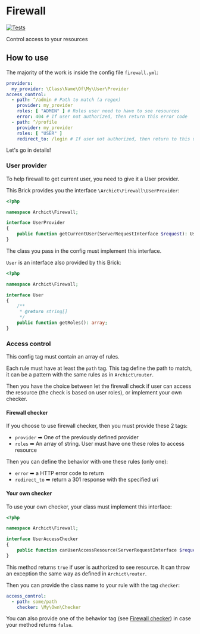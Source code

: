 # Firewall

[![Tests](https://github.com/Archict/firewall/actions/workflows/tests.yml/badge.svg?branch=master)](https://github.com/Archict/firewall/actions/workflows/tests.yml)

Control access to your resources

## How to use

The majority of the work is inside the config file `firewall.yml`:

```yaml
providers:
  my_provider: \Class\Name\Of\My\User\Provider
access_control:
  - path: ^/admin # Path to match (a regex)
    provider: my_provider
    roles: [ "ADMIN" ] # Roles user need to have to see resources
    error: 404 # If user not authorized, then return this error code
  - path: ^/profile
    provider: my_provider
    roles: [ "USER" ]
    redirect_to: /login # If user not authorized, then return to this uri
```

Let's go in details!

### User provider

To help firewall to get current user, you need to give it a User provider.

This Brick provides you the interface `\Archict\Firewall\UserProvider`:

```php
<?php

namespace Archict\Firewall;

interface UserProvider 
{
    public function getCurrentUser(ServerRequestInterface $request): User;
}
```

The class you pass in the config must implement this interface.

`User` is an interface also provided by this Brick:

```php
<?php

namespace Archict\Firewall;

interface User
{
    /**
     * @return string[]
     */
    public function getRoles(): array;
}
```

### Access control

This config tag must contain an array of rules.

Each rule must have at least the `path` tag. This tag define the path to match, it can be a pattern with the same rules
as in `Archict\router`.

Then you have the choice between let the firewall check if user can access the resource (the check is based on user
roles), or implement your own checker.

#### Firewall checker

If you choose to use firewall checker, then you must provide these 2 tags:

- `provider` ➡ One of the previously defined provider
- `roles` ➡ An array of string. User must have one these roles to access resource

Then you can define the behavior with one these rules (only one):

- `error` ➡ a HTTP error code to return
- `redirect_to` ➡ return a 301 response with the specified uri

#### Your own checker

To use your own checker, your class must implement this interface:

```php
<?php

namespace Archict\Firewall;

interface UserAccessChecker
{
    public function canUserAccessResource(ServerRequestInterface $request): bool;
}
```

This method returns `true` if user is authorized to see resource. It can throw an exception the same way as defined
in `Archict\router`.

Then you can provide the class name to your rule with the tag `checker`:

```yaml
access_control:
  - path: some/path
    checker: \My\Own\Checker
```

You can also provide one of the behavior tag (see [Firewall checker](#firewall-checker)) in case your method
returns `false`.
